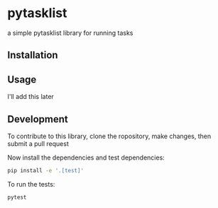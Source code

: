 <!--

steps to build:

 - increment build number
 - run `python3 -m pip wheel ./`

-->

# pytasklist

<!-- [![PyPI](https://img.shields.io/pypi/v/pytasklist.svg)](https://pypi.org/project/pytasklist/)
[![Tests](https://github.com/moojor224/pytasklist/actions/workflows/test.yml/badge.svg)](https://github.com/moojor224/pytasklist/actions/workflows/test.yml)
[![Changelog](https://img.shields.io/github/v/release/moojor224/pytasklist?include_prereleases&label=changelog)](https://github.com/moojor224/pytasklist/releases)
[![License](https://img.shields.io/badge/license-Apache%202.0-blue.svg)](https://github.com/moojor224/pytasklist/blob/main/LICENSE) -->

a simple pytasklist library for running tasks

## Installation

<!-- Install this library using `pip`:
```bash
pip install pytasklist
``` -->


## Usage

I'll add this later

## Development

To contribute to this library, clone the ropository, make changes, then submit a pull request
<!-- ```bash
cd pytasklist
python -m venv venv
source venv/bin/activate
``` -->
Now install the dependencies and test dependencies:
```bash
pip install -e '.[test]'
```
To run the tests:
```bash
pytest
```
